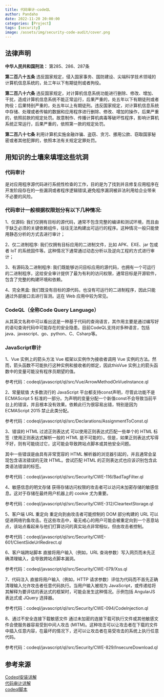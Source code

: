 ```yaml
---
title: 代码审计-codeQL
author: Pandaho
date: 2022-11-20 20:00:00 
categories: [Project] 
tags: [security]
image: /assets/img/security-code-audit/cover.png
---
```





## **法律声明**

**中华人民共和国刑法：** 第285、286、287条

**第二百八十五条** 违反国家规定，侵入国家事务、国防建设、尖端科学技术领域的计算机信息系统的，处三年以下有期徒刑或者拘役。

**第二百八十六条** 违反国家规定，对计算机信息系统功能进行删除、修改、增加、干扰，造成计算机信息系统不能正常运行，后果严重的，处五年以下有期徒刑或者拘役；后果特别严重的，处五年以上有期徒刑。违反国家规定，对计算机信息系统中存储、处理或者传输的数据和应用程序进行删除、修改、增加的操作，后果严重的，依照前款的规定处罚。故意制作、传播计算机病毒等破坏性程序，影响计算机系统正常运行，后果严重的，依照第一款的规定处罚。

**第二百八十七条** 利用计算机实施金融诈骗、盗窃、贪污、挪用公款、窃取国家秘密或者其他犯罪的，依照本法有关规定定罪处罚。



## **用知识的土壤来填埋这些坑洞**

###  **代码审计**
是对应用程序源代码进行系统性检查的工作，目的是为了找到并且修复应用程序在开发阶段存在的一些漏洞或者程序逻辑错误,避免程序漏洞被非法利用给企业带来不必要的风险。

###  **代码审计一般根据权限划分有以下几种情况:**

1、仅源码: 我们仅拥有目标的源代码，通常不包含完整的编译和测试环境，而且由于缺乏必须的关键依赖组件，往往无法构建出可运行的程序。这种情况一般只能使用静态分析的方式去进行审计；

2、仅二进制程序: 我们仅拥有目标应用的二进制文件，比如 APK、EXE、jar 包或者 IoT 的系统固件等。这种情况下通常通过动态分析以及逆向工程的方式进行审计；

3、有源码及二进制程序: 我们既能够访问目标应用的源代码，也拥有一个可运行的二进制程序，这给安全审计提供了最为有利的访问权限，通常目标是开源软件，包含了完整的构建环境和依赖。

4、完全黑盒: 我们既没有目标的源代码，也没有可运行的二进制程序，因此只能通过外部接口去进行盲测。这在 Web 应用中较为常见。

###  **CodeQL（全称Code Query Language）**

从其英文名称中可以看出这是一种基于代码的查询语言，其作用主要是通过编写好的语句查询代码中可能存在的安全隐患。目前CodeQL支持对多种语言，包括java、javascript、go、python、C、Csharp等。


###  **JavaScript审计**
1、Vue 实例上的箭头方法
Vue 框架以实例作为接收者调用 Vue 实例的方法。然而，箭头函数不可能执行这种实例和接收者的绑定，因此thisVue 实例上的箭头函数中的变量可能没有程序员期望的值。

参考代码：codeql/javascript/ql/src/Vue/ArrowMethodOnVueInstance.ql 


2、常量赋值
大多数流行的 JavaScript 平台都支持const声明，尽管此功能不是 ECMAScript 5 标准的一部分。为声明的变量分配一个新值const不会导致当前平台上的错误，并且根本没有效果。依赖此行为很容易出错，特别是因为 ECMAScript 2015 禁止此类分配。

参考代码：codeql/javascript/ql/src/Declarations/AssignmentToConst.ql 

3、错误的 HTML 过滤正则表达式
可以使用正则表达式匹配一些单个的 HTML 标签（使用正则表达式解析一般的 HTML 是不可能的）。但是，如果正则表达式写得不好，则有可能绕过它，这可能会导致跨站点脚本或其他安全问题。

其中一些错误是由具有非常宽容的 HTML 解析器的浏览器引起的，并且通常会呈现包含语法错误的无效 HTML。尝试匹配 HTML 的正则表达式也应该识别包含此类语法错误的标签。

参考代码：codeql/javascript/ql/src/Security/CWE-116/BadTagFilter.ql 

4、敏感信息的明文存储
获得存储访问权限的攻击者可以访问未加密存储的敏感信息。这对于存储在最终用户机器上的 cookie 尤为重要。

参考代码：codeql/javascript/ql/src/Security/CWE-312/CleartextStorage.ql

5、客户端 URL 重定向
重定向到由攻击者可能控制的 DOM 部分构建的 URL 可以促进网络钓鱼攻击。在这些攻击中，毫无戒心的用户可能会被重定向到一个恶意站点，该站点看起来与他们打算访问的真实站点非常相似，但由攻击者控制。

参考代码：codeql/javascript/ql/src/Security/CWE-601/ClientSideUrlRedirect.ql 

6、客户端跨站脚本
直接将用户输入（例如，URL 查询参数）写入网页而未先正确清理输入，会导致跨站点脚本漏洞。

参考代码：codeql/javascript/ql/src/Security/CWE-079/Xss.ql 

7、代码注入
直接将用户输入（例如，HTTP 请求参数）评估为代码而不首先正确清理输入允许攻击者任意代码执行。当用户输入被视为 JavaScript，或传递给将其解释为要评估的表达式的框架时，可能会发生这种情况。示例包括 AngularJS 表达式或 JQuery 选择器。

参考代码：codeql/javascript/ql/src/Security/CWE-094/CodeInjection.ql 

8、通过不安全连接下载敏感文件
通过未加密的连接下载可执行文件或其他敏感文件会使服务器容易受到中间人攻击 (MITM)。这种攻击可以让攻击者在下载的文件中插入任意内容，在最坏的情况下，还可以让攻击者在易受攻击的系统上执行任意代码。

参考代码：codeql/javascript/ql/src/Security/CWE-829/InsecureDownload.ql 




## **参考来源**

[Codeql安装详解](https://blog.csdn.net/god_zzZ/article/details/123475723)  
[代码审计详解](https://zhuanlan.zhihu.com/p/460688951)  
[codeql脚本](https://codeql.github.com/codeql-query-help/javascript/)